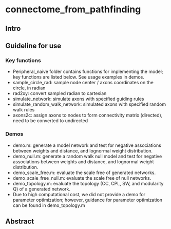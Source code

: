 # connectome_from_pathfinding

## Intro

## Guideline for use
### Key functions
- Peripheral_naive folder contains functions for implementing the model; key functions are listed below. See usage examples in demos.
- sample_circle_rad: sample node center / axons coordinates on the circle, in radian
- rad2xy: convert sampled radian to cartesian
- simulate_network: simulate axons with specified guiding rules
- simulate_random_walk_network: simulated axons with specified random walk rules
- axons2c: assign axons to nodes to form connectivity matrix (directed), need to be converted to undirected

### Demos
- demo.m: generate a model network and test for negative associations between weights and distance, and lognormal weight distribution.
- demo_null.m: generate a random walk null model and test for negative associations between weights and distance, and lognormal weight distribution.
- demo_scale_free.m: evaluate the scale free of generated networks.
- demo_scale_free_null.m: evaluate the scale free of null networks.
- demo_topology.m: evaluate the topology (CC, CPL, SW, and modularity Q) of a generated network. 
- Due to high computational cost, we did not provide a demo for parameter optimization; however, guidance for parameter optimization can be found in demo_topology.m

## Abstract
